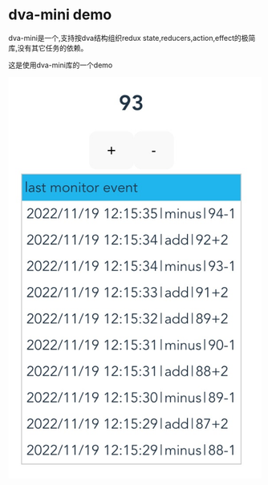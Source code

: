 # dva-mini demo

dva-mini是一个,支持按dva结构组织redux state,reducers,action,effect的极简库,没有其它任务的依赖。

这是使用dva-mini库的一个demo

![demo](./assert/demo.jpg)

